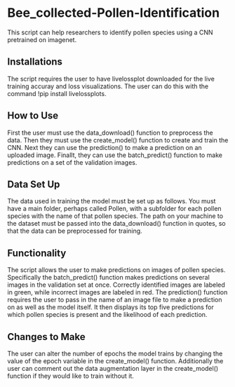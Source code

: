 # Bee_collected-Pollen-Identification
This script can help researchers to identify pollen species using a CNN pretrained on imagenet.

## Installations

The script requires the user to have livelossplot downloaded for the live training accuray and loss visualizations. The user can do this with the command !pip install livelossplots.

## How to Use

First the user must use the data_download() function to preprocess the data. Then they must use the create_model() function to create and train the CNN. Next they can use the prediction() to make a prediction on an uploaded image. Finallt, they can use the batch_predict() function to make predictions on a set of the validation images. 

## Data Set Up

The data used in training the model must be set up as follows. You must have a main folder, perhaps called Pollen, with a subfolder for each pollen species with the name of that pollen species. The path on your machine to the dataset must be passed into the data_download() function in quotes, so that the data can be preprocessed for training.

## Functionality

The script allows the user to make predictions on images of pollen species. Specifically the batch_predict() function makes predictions on several images in the validation set at once. Correctly identified images are labeled in green, while incorrect images are labeled in red. The prediction() function requires the user to pass in the name of an image file to make a prediction on as well as the model itself. It then displays its top five predictions for which pollen species is present and the likelihood of each prediction.

## Changes to Make

The user can alter the number of epochs the model trains by changing the value of the epoch variable in the create_model() function. Additionally the user can comment out the data augmentation layer in the create_model() function if they would like to train without it. 
